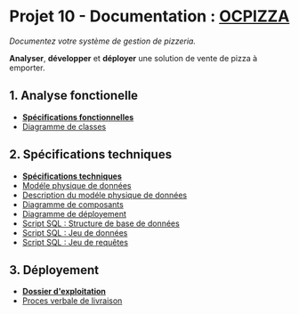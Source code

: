 # Projet 10 - Documentation : [OCPIZZA](https://github.com/gtdevgit/P10)

*Documentez votre système de gestion de pizzeria.*

**Analyser**, **développer** et **déployer** une solution de vente de pizza à emporter.

## 1. Analyse fonctionelle

- [**Spécifications fonctionnelles**](https://github.com/gtdevgit/P10/blob/main/Documentation/PDOC_Pizza_01_1_dossier_de_conception_fonctionnelle.pdf)
- [Diagramme de classes](https://github.com/gtdevgit/P10/blob/main/Documentation/PDOC_Pizza_01_2_diagramme_de%20classes.pdf)

## 2. Spécifications techniques

- [**Spécifications techniques**](https://github.com/gtdevgit/P10/blob/main/Documentation/PDOC_Pizza_02_1_dossier_de_conception_technique.pdf)
- [Modéle physique de données](https://github.com/gtdevgit/P10/blob/main/Documentation/PDOC_Pizza_02_2_model_physique_de_donnees.pdf)
- [Description du modéle physique de données](https://github.com/gtdevgit/P10/blob/main/Documentation/PDOC_Pizza_02_3_description_du_mod%C3%A8le_physique_de_donn%C3%A9es.pdf)
- [Diagramme de composants](https://github.com/gtdevgit/P10/blob/main/Documentation/PDOC_Pizza_02_4_diagramme_de_composants.pdf)
- [Diagramme de déployement](https://github.com/gtdevgit/P10/blob/main/Documentation/PDOC_Pizza_02_5_diagramme_de_deploiement.pdf)
- [Script SQL : Structure de base de données](https://github.com/gtdevgit/P10/blob/main/Documentation/PDOC_Pizza_02_6_mydata_table_create.sql)
- [Script SQL : Jeu de données](https://github.com/gtdevgit/P10/blob/main/Documentation/PDOC_Pizza_02_7_insert.sql)
- [Script SQL : Jeu de requêtes](https://github.com/gtdevgit/P10/blob/main/Documentation/PDOC_Pizza_02_8_select.sql)

## 3. Déployement

- [**Dossier d'exploitation**](https://github.com/gtdevgit/P10/blob/main/Documentation/PDOC_Pizza_03_1_dossier%20d_exploitation.pdf)
- [Proces verbale de livraison](https://github.com/gtdevgit/P10/blob/main/Documentation/PDOC_Pizza_03_2_pv_livraison_finale.pdf)